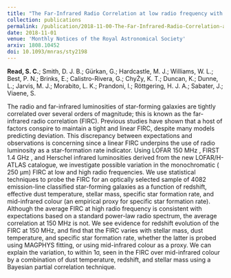 ```yaml
---
title: "The Far-Infrared Radio Correlation at low radio frequency with LOFAR/H-ATLAS"
collection: publications
permalink: /publication/2018-11-00-The-Far-Infrared-Radio-Correlation-at-low-radio-frequency-with-LOFAR-H-ATLAS
date: 2018-11-01
venue: 'Monthly Notices of the Royal Astronomical Society'
arxiv: 1808.10452
doi: 10.1093/mnras/sty2198
---
```

 **Read, S. C.**; Smith, D. J. B.; Gürkan, G.; Hardcastle, M. J.;
Williams, W. L.; Best, P. N.; Brinks, E.; Calistro-Rivera, G.; ChyŻy, K.
T.; Duncan, K.; Dunne, L.; Jarvis, M. J.; Morabito, L. K.; Prandoni, I.;
Röttgering, H. J. A.; Sabater, J.; Viaene, S.


The radio and far-infrared luminosities of star-forming galaxies are
tightly correlated over several orders of magnitude; this is known as
the far-infrared radio correlation (FIRC). Previous studies have shown
that a host of factors conspire to maintain a tight and linear FIRC,
despite many models predicting deviation. This discrepancy between
expectations and observations is concerning since a linear FIRC
underpins the use of radio luminosity as a star-formation rate
indicator. Using LOFAR 150 MHz , FIRST 1.4 GHz , and Herschel infrared
luminosities derived from the new LOFAR/H-ATLAS catalogue, we
investigate possible variation in the monochromatic ( 250 μm) FIRC at
low and high radio frequencies. We use statistical techniques to probe
the FIRC for an optically selected sample of 4082 emission-line
classified star-forming galaxies as a function of redshift, effective
dust temperature, stellar mass, specific star formation rate, and
mid-infrared colour (an empirical proxy for specific star formation
rate). Although the average FIRC at high radio frequency is consistent
with expectations based on a standard power-law radio spectrum, the
average correlation at 150 MHz is not. We see evidence for redshift
evolution of the FIRC at 150 MHz, and find that the FIRC varies with
stellar mass, dust temperature, and specific star formation rate,
whether the latter is probed using MAGPHYS fitting, or using
mid-infrared colour as a proxy. We can explain the variation, to within
1σ, seen in the FIRC over mid-infrared colour by a combination of dust
temperature, redshift, and stellar mass using a Bayesian partial
correlation technique.

